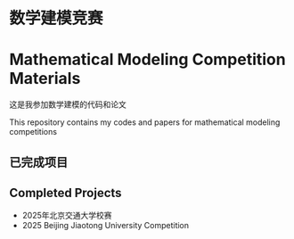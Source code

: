 # 数学建模竞赛 
# Mathematical Modeling Competition Materials

这是我参加数学建模的代码和论文 

This repository contains my codes and papers for mathematical modeling competitions

## 已完成项目 
## Completed Projects
- 2025年北京交通大学校赛 
- 2025 Beijing Jiaotong University Competition